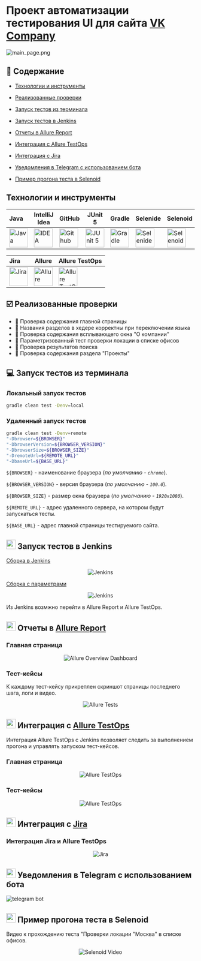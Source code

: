﻿
<h1 >Проект автоматизации тестирования UI для сайта <a href="https://vk.company/ru/ ">VK Company</a></h1>

![main_page.png](media/screenshots/main_page.png)

## :bookmark_tabs: Содержание

* <a href="#tools">Технологии и инструменты</a>

* <a href="#cases">Реализованные проверки</a>

* <a href="#console">Запуск тестов из терминала</a>

* <a href="#jenkins">Запуск тестов в Jenkins</a>

* <a href="#allure">Отчеты в Allure Report</a>

* <a href="#allure-testops">Интеграция с Allure TestOps</a>

* <a href="#jira">Интеграция с Jira</a>

* <a href="#telegram">Уведомления в Telegram с использованием бота</a>

* <a href="#video">Пример прогона теста в Selenoid</a>

<a id="tools"></a>
## Технологии и инструменты

| Java                                                                                                    | IntelliJ Idea                                                                                                                | GitHub                                                                                                    | JUnit 5                                                                                                          | Gradle                                                                                                    | Selenide                                                                                                        | Selenoid                                                                                                                 |                                                                                                         Jenkins |
|:--------------------------------------------------------------------------------------------------------|------------------------------------------------------------------------------------------------------------------------------|-----------------------------------------------------------------------------------------------------------|------------------------------------------------------------------------------------------------------------------|-----------------------------------------------------------------------------------------------------------|-----------------------------------------------------------------------------------------------------------------|--------------------------------------------------------------------------------------------------------------------------|----------------------------------------------------------------------------------------------------------------:|
| <a href="https://www.java.com/"><img src="media/logo/Java.svg" width="50" height="50"  alt="Java"/></a> | <a id ="tech" href="https://www.jetbrains.com/idea/"><img src="media/logo/Intelij_IDEA.svg" width="50" height="50"  alt="IDEA"/></a> | <a href="https://github.com/"><img src="media/logo/GitHub.svg" width="50" height="50"  alt="Github"/></a> | <a href="https://junit.org/junit5/"><img src="media/logo/JUnit5.svg" width="50" height="50"  alt="JUnit 5"/></a> | <a href="https://gradle.org/"><img src="media/logo/Gradle.svg" width="50" height="50"  alt="Gradle"/></a> | <a href="https://selenide.org/"><img src="media/logo/Selenide.svg" width="50" height="50"  alt="Selenide"/></a> | <a href="https://aerokube.com/selenoid/"><img src="media/logo/Selenoid.svg" width="50" height="50"  alt="Selenoid"/></a> | <a href="https://www.jenkins.io/"><img src="media/logo/Jenkins.svg" width="50" height="50"  alt="Jenkins"/></a> |


| Jira                                                                                                                         | Allure                                                                                                                    | Allure TestOps                                                                                                      |
|:-----------------------------------------------------------------------------------------------------------------------------|---------------------------------------------------------------------------------------------------------------------------|---------------------------------------------------------------------------------------------------------------------|
| <a href="https://www.atlassian.com/ru/software/jira"><img src="media/logo/Jira.svg" width="50" height="50"  alt="Jira"/></a> | <a href="https://github.com/allure-framework"><img src="media/logo/Allure_Report.svg" width="50" height="50"  alt="Allure"/></a> | <a href="https://qameta.io/"><img src="media/logo/Allure_TO.svg" width="50" height="50"  alt="Allure TestOps"/></a> |

<a id="cases"></a>
## :ballot_box_with_check: Реализованные проверки

- :small_blue_diamond: Проверка содержания главной страницы
- :small_blue_diamond: Названия разделов в хедере корректны при переключении языка
- :small_blue_diamond: Проверка содержания всплывающего окна "О компании"
- :small_blue_diamond: Параметризованный тест проверки локации в списке офисов
- :small_blue_diamond: Проверка результатов поиска
- :small_blue_diamond: Проверка содержания раздела "Проекты"

<a id="console"></a>
## :computer: Запуск тестов из терминала
### Локальный запуск тестов

```bash
gradle clean test -Denv=local
```

### Удаленный запуск тестов

```bash
gradle clean test -Denv=remote
"-Dbrowser=${BROWSER}" 
"-DbrowserVersion=${BROWSER_VERSION}" 
"-DbrowserSize=${BROWSER_SIZE}" 
"-DremoteUrl=${REMOTE_URL}"
"-DbaseUrl=${BASE_URL}"
```

`${BROWSER}` - наименование браузера (_по умолчанию - <code>chrome</code>_).

`${BROWSER_VERSION}` - версия браузера (_по умолчанию - <code>100.0</code>_).

`${BROWSER_SIZE}` - размер окна браузера (_по умолчанию - <code>1920x1080</code>_).

`${REMOTE_URL}` - адрес удаленного сервера, на котором будут запускаться тесты.
 
`${BASE_URL}` - адреc главной страницы тестируемого сайта.
 

<a id="jenkins"></a>
## <img src="media/logo/Jenkins.svg" width="25" height="25"/></a> Запуск тестов в Jenkins

<a target="_blank" href="https://jenkins.autotests.cloud/job/Students/job/final_project_ui_test ">Сборка в Jenkins</a>
<p align="center">

<p align="center">
<a><img title="Jenkins Job" src="media/screenshots/jenkinsMain.jpg" alt="Jenkins"/></a>
</p>

<a target="_blank" href="https://jenkins.autotests.cloud/job/Students/job/final_project_ui_test/build ">Сборка с параметрами</a>
<p align="center">

<p align="center">
<a><img src="media/screenshots/jenkinsBuildWithParams.jpg" alt="Jenkins"/></a>
</p>

Из Jenkins возмжно перейти в Allure Report и Allure TestOps.

<a id="allure"></a>
## <img src="media/logo/Allure_Report.svg" width="25" height="25"/></a> Отчеты в [Allure Report](https://jenkins.autotests.cloud/job/Students/job/final_project_ui_test/21/allure/)

### Главная страница

<p align="center">
<img title="Allure Overview Dashboard" src="media/screenshots/allureReportMain.jpg">
</p>

### Тест-кейсы

К каждому тест-кейсу прикреплен скриншот страницы последнего шага, логи и видео.

<p align="center">
<img title="Allure Tests" src="media/screenshots/allureReportSuites.jpg">
</p>

<a id="allure-testops"></a>
## <img src="media/logo/Allure_TO.svg" width="25" height="25"/></a> Интеграция с [Allure TestOps](https://allure.autotests.cloud/project/3317/dashboards)

Интеграция Allure TestOps с Jenkins позволяет следить за выполнением прогона и управлять запуском тест-кейсов.

### Главная страница

<p align="center">
<img title="Allure TestOps" src="media/screenshots/testOpsDashboard.jpg">
</p>


### Тест-кейсы

<p align="center">
<img title="Allure TestOps" src="media/screenshots/testOpsTestCases.jpg">
</p>


<a id="jira"></a>
## <img src="media/logo/Jira.svg" width="25" height="25"/></a> Интеграция с [Jira](https://jira.autotests.cloud/browse/HOMEWORK-736)

### Интеграция Jira и Allure TestOps
<p align="center">
<img title="Jira" src="media/screenshots/jiraIntegration.jpg">
</p>


<a id="telegram"></a>
## <img src="media/logo/Telegram.svg" width="25" height="25"/></a> Уведомления в Telegram с использованием бота

<p >
<img title="telegram bot" src="media/screenshots/telegramIntegration.jpg">
</p>

<a id="video"></a>
## <img src="media/logo/Selenoid.svg" width="25" height="25"/></a> Пример прогона теста в Selenoid

Видео к прохождению теста "Проверки локации "Москва" в списке офисов.
<p align="center">
  <img title="Selenoid Video" src="media/video/contactsTestVideo.gif">
</p>
